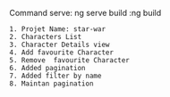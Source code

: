 Command 
serve: ng serve
build :ng build
 
    1. Projet Name: star-war 
    2. Characters List
    3. Character Details view 
    4. Add favourite Character
    5. Remove  favourite Character
    6. Added pagination 
    7. Added filter by name 
    8. Maintan pagination